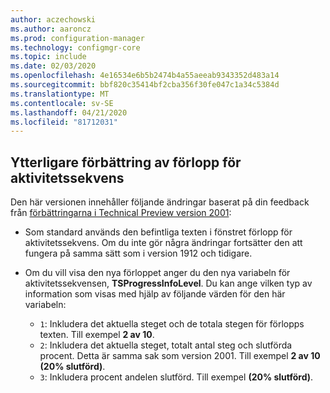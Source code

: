 ```yaml
---
author: aczechowski
ms.author: aaroncz
ms.prod: configuration-manager
ms.technology: configmgr-core
ms.topic: include
ms.date: 02/03/2020
ms.openlocfilehash: 4e16534e6b5b2474b4a55aeeab9343352d483a14
ms.sourcegitcommit: bbf820c35414bf2cba356f30fe047c1a34c5384d
ms.translationtype: MT
ms.contentlocale: sv-SE
ms.lasthandoff: 04/21/2020
ms.locfileid: "81712031"
---
```

## <a name="additional-improvement-to-task-sequence-progress"></a><a name="bkmk_tsprogress"></a>Ytterligare förbättring av förlopp för aktivitetssekvens

<!--5932692, fka 2356386-->

Den här versionen innehåller följande ändringar baserat på din feedback från [förbättringarna i Technical Preview version 2001](../../technical-preview-2001.md#bkmk_tsprogress):

- Som standard används den befintliga texten i fönstret förlopp för aktivitetssekvens. Om du inte gör några ändringar fortsätter den att fungera på samma sätt som i version 1912 och tidigare.

- Om du vill visa den nya förloppet anger du den nya variabeln för aktivitetssekvensen, **TSProgressInfoLevel**. Du kan ange vilken typ av information som visas med hjälp av följande värden för den här variabeln:

  - `1`: Inkludera det aktuella steget och de totala stegen för förlopps texten. Till exempel **2 av 10**.
  - `2`: Inkludera det aktuella steget, totalt antal steg och slutförda procent. Detta är samma sak som version 2001. Till exempel **2 av 10 (20% slutförd)**.
  - `3`: Inkludera procent andelen slutförd. Till exempel **(20% slutförd)**.
